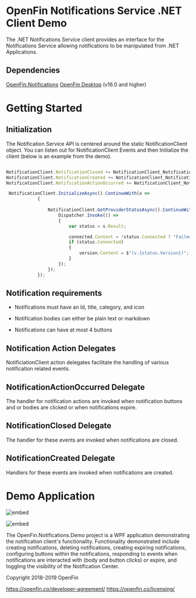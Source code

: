 # OpenFin Notifications Service .NET Client Demo

The .NET Notifications Service client provides an interface for the Notifications Service allowing notifications to be manipulated from .NET Applications.

## Dependencies

[OpenFin.Notifications](https://www.nuget.org/packages/OpenFin.Notifications/)
[OpenFin Desktop](https://www.nuget.org/packages/OpenfinDesktop/) (v16.0 and higher)

# Getting Started

## Initialization

The Notification Service API is centered around the static NotificationClient object. You can listen out for NotificationClient Events and then Initialize the client (below is an example from the demo).

```js

NotificationClient.NotificationClosed += NotificationClient_NotificationClosed;
NotificationClient.NotificationCreated += NotificationClient_NotificationCreated;
NotificationClient.NotificationActionOccurred += NotificationClient_NotificationActionOccurred;

 NotificationClient.InitializeAsync().ContinueWith(x =>
            {
                
                NotificationClient.GetProviderStatusAsync().ContinueWith(s => {
                    Dispatcher.Invoke(() =>
                    {
                        var status = s.Result;

                        connected.Content = !status.Connected ? "Failed to connect." : "Connected";
                        if (status.Connected)
                        {
                            version.Content = $"(v.{status.Version})";
                        }
                    });
                });
            });
```

## Notification requirements

- Notifications must have an Id, title, category, and icon

- Notification bodies can either be plain text or markdown 

- Notifications can have at most 4 buttons

## Notification Action Delegates

NotificiationClient action delegates facilitate the handling of various notification related events.

## NotificationActionOccurred Delegate

The handler for notification actions are invoked when notification buttons and or bodies are clicked or when notifications expire.

## NotificationClosed Delegate

The handler for these events are invoked when notifications are closed.

## NotificationCreated Delegate

Handlers for these events are invoked when notifications are created.

# Demo Application

![embed](ss1.png)

![embed](ss2.png)

The OpenFin.Notifications.Demo project is a WPF application demonstrating the notification client's functionality. Functionality demonstrated include creating notifications, deleting notifications, creating expiring notifications, configuring buttons within the notifications, responding to events when notifications are interacted with (body and button clicks) or expire, and toggling the visibility of the Notification Center.



Copyright 2018-2019 OpenFin

https://openfin.co/developer-agreement/ 
https://openfin.co/licensing/
